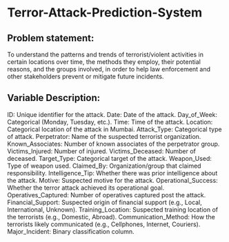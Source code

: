 # Terror-Attack-Prediction-System

## Problem statement: 
To understand the patterns and trends of terrorist/violent activities in certain locations over time, the methods they employ, their potential reasons, and the groups involved, in order to help law enforcement and other stakeholders prevent or mitigate future incidents.

## Variable Description:
ID: Unique identifier for the attack.
Date: Date of the attack.
Day_of_Week: Categorical (Monday, Tuesday, etc.).
Time: Time of the attack.
Location: Categorical location of the attack in Mumbai.
Attack_Type: Categorical type of attack.
Perpetrator: Name of the suspected terrorist organization.
Known_Associates: Number of known associates of the perpetrator group.
Victims_Injured: Number of injured.
Victims_Deceased: Number of deceased.
Target_Type: Categorical target of the attack.
Weapon_Used: Type of weapon used.
Claimed_By: Organization/group that claimed responsibility.
Intelligence_Tip: Whether there was prior intelligence about the attack.
Motive: Suspected motive for the attack.
Operational_Success: Whether the terror attack achieved its operational goal.
Operatives_Captured: Number of operatives captured post the attack.
Financial_Support: Suspected origin of financial support (e.g., Local, International, Unknown).
Training_Location: Suspected training location of the terrorists (e.g., Domestic, Abroad).
Communication_Method: How the terrorists likely communicated (e.g., Cellphones, Internet, Couriers).
Major_Incident: Binary classification column.
